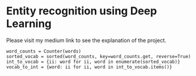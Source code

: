 # Entity recognition using Deep Learning

Please visit my medium link to see the explanation of the project.

```
word_counts = Counter(words)
sorted_vocab = sorted(word_counts, key=word_counts.get, reverse=True)
int_to_vocab = {ii: word for ii, word in enumerate(sorted_vocab)}
vocab_to_int = {word: ii for ii, word in int_to_vocab.items()}

```
